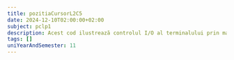 ```yaml
---
title: pozitiaCursorL2C5
date: 2024-12-10T02:00:00+02:00
subject: pclp1
description: Acest cod ilustrează controlul I/O al terminalului prin manipularea atributelor (termios), input non-blocant, gestiunea ecranului cu coduri ANSI escape, întârzieri temporale și operații bitwise.
tags: []
uniYearAndSemester: 11
---
```


